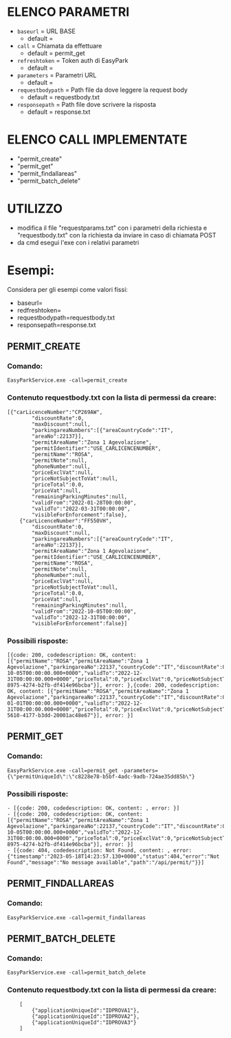 # ELENCO PARAMETRI
- `baseurl`            = URL BASE
    - default =  
- `call`               = Chiamata da effettuare
    - default = permit_get
- `refreshtoken`       = Token auth di EasyPark
    - default =  
- `parameters`         = Parametri URL
    - default = 
- `requestbodypath`    = Path file da dove leggere la request body
    - default = requestbody.txt
- `responsepath`       = Path file dove scrivere la risposta
    - default = response.txt
# ELENCO CALL IMPLEMENTATE
- "permit_create"
- "permit_get"
- "permit_findallareas"
- "permit_batch_delete"
# UTILIZZO
- modifica il file "requestparams.txt" con i parametri della richiesta e "requestbody.txt" con la richiesta da inviare in caso di chiamata POST
- da cmd esegui l'exe con i relativi parametri 

# Esempi:
Considera per gli esempi come valori fissi:
- baseurl= 
- redfreshtoken= 
- requestbodypath=requestbody.txt
- responsepath=response.txt
## PERMIT_CREATE
### Comando: 
    EasyParkService.exe -call=permit_create
### Contenuto requestbody.txt con la lista di permessi da creare:
    [{"carLicenceNumber":"CP269AW",
            "discountRate":0,
            "maxDiscount":null,
            "parkingareaNumbers":[{"areaCountryCode":"IT",
            "areaNo":22137}],
            "permitAreaName":"Zona 1 Agevolazione",
            "permitIdentifier":"USE_CARLICENCENUMBER",
            "permitName":"ROSA",
            "permitNote":null,
            "phoneNumber":null,
            "priceExclVat":null,
            "priceNotSubjectToVat":null,
            "priceTotal":0.0,
            "priceVat":null,
            "remainingParkingMinutes":null,
            "validFrom":"2022-01-28T00:00:00",
            "validTo":"2022-03-31T00:00:00",
            "visibleForEnforcement":false},
        {"carLicenceNumber":"FF550VH",
            "discountRate":0,
            "maxDiscount":null,
            "parkingareaNumbers":[{"areaCountryCode":"IT",
            "areaNo":22137}],
            "permitAreaName":"Zona 1 Agevolazione",
            "permitIdentifier":"USE_CARLICENCENUMBER",
            "permitName":"ROSA",
            "permitNote":null,
            "phoneNumber":null,
            "priceExclVat":null,
            "priceNotSubjectToVat":null,
            "priceTotal":0.0,
            "priceVat":null,
            "remainingParkingMinutes":null,
            "validFrom":"2022-10-05T00:00:00",
            "validTo":"2022-12-31T00:00:00",
            "visibleForEnforcement":false}]
### Possibili risposte:
    [{code: 200, codedescription: OK, content: [{"permitName":"ROSA","permitAreaName":"Zona 1 Agevolazione","parkingareaNo":22137,"countryCode":"IT","discountRate":0,"maxDiscount":0,"remainingParkingMinutes":0,"visibleForEnforcement":false,"carLicenceNumber":"FF550VH","phoneNumber":"","permitIdentifier":"USE_CARLICENCENUMBER","validFrom":"2022-10-05T00:00:00.000+0000","validTo":"2022-12-31T00:00:00.000+0000","priceTotal":0,"priceExclVat":0,"priceNotSubjectToVat":0,"priceVat":0,"permitNote":"","uniqueId":"997755f9-8975-4274-b2fb-df414e96bcba"}], error: },{code: 200, codedescription: OK, content: [{"permitName":"ROSA","permitAreaName":"Zona 1 Agevolazione","parkingareaNo":22137,"countryCode":"IT","discountRate":0,"maxDiscount":0,"remainingParkingMinutes":0,"visibleForEnforcement":false,"carLicenceNumber":"DP239AG","phoneNumber":"","permitIdentifier":"USE_CARLICENCENUMBER","validFrom":"2022-01-01T00:00:00.000+0000","validTo":"2022-12-31T00:00:00.000+0000","priceTotal":0,"priceExclVat":0,"priceNotSubjectToVat":0,"priceVat":0,"permitNote":"","uniqueId":"d6c409bc-5610-4177-b3dd-20001ac48e67"}], error: }]
## PERMIT_GET
### Comando: 
    EasyParkService.exe -call=permit_get -parameters={\"permitUniqueId\":\"c8228e78-b5bf-4adc-9adb-724ae35dd85b\"}
### Possibili risposte:
    - [{code: 200, codedescription: OK, content: , error: }]
    - [{code: 200, codedescription: OK, content: [{"permitName":"ROSA","permitAreaName":"Zona 1 Agevolazione","parkingareaNo":22137,"countryCode":"IT","discountRate":0,"maxDiscount":0,"remainingParkingMinutes":0,"visibleForEnforcement":false,"carLicenceNumber":"FF550VH","phoneNumber":"","permitIdentifier":"USE_CARLICENCENUMBER","validFrom":"2022-10-05T00:00:00.000+0000","validTo":"2022-12-31T00:00:00.000+0000","priceTotal":0,"priceExclVat":0,"priceNotSubjectToVat":0,"priceVat":0,"permitNote":"","uniqueId":"997755f9-8975-4274-b2fb-df414e96bcba"}], error: }]
    - [{code: 404, codedescription: Not Found, content: , error: {"timestamp":"2023-05-18T14:23:57.130+0000","status":404,"error":"Not  Found","message":"No message available","path":"/api/permit/"}}]
## PERMIT_FINDALLAREAS
### Comando: 
    EasyParkService.exe -call=permit_findallareas
## PERMIT_BATCH_DELETE
### Comando: 
    EasyParkService.exe -call=permit_batch_delete
### Contenuto requestbody.txt con la lista di permessi da creare:
        [
            {"applicationUniqueId":"IDPROVA1"},
            {"applicationUniqueId":"IDPROVA2"},
            {"applicationUniqueId":"IDPROVA3"}
        ]
